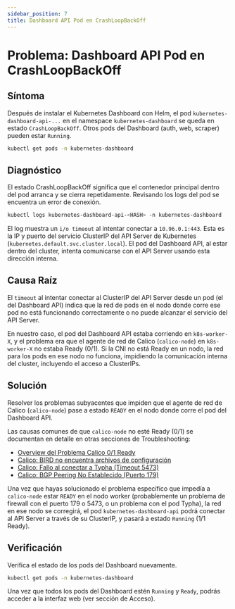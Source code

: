 ```yaml
---
sidebar_position: 7
title: Dashboard API Pod en CrashLoopBackOff
---
```


# Problema: Dashboard API Pod en CrashLoopBackOff

## Síntoma

Después de instalar el Kubernetes Dashboard con Helm, el pod `kubernetes-dashboard-api-...` en el namespace `kubernetes-dashboard` se queda en estado `CrashLoopBackOff`. Otros pods del Dashboard (auth, web, scraper) pueden estar `Running`.

```bash
kubectl get pods -n kubernetes-dashboard
```
## Diagnóstico
El estado CrashLoopBackOff significa que el contenedor principal dentro del pod arranca y se cierra repetidamente. Revisando los logs del pod se encuentra un error de conexión.
```bash
kubectl logs kubernetes-dashboard-api-<HASH> -n kubernetes-dashboard
```
El log muestra un `i/o timeout` al intentar conectar a `10.96.0.1:443`. Esta es la IP y puerto del servicio ClusterIP del API Server de Kubernetes (`kubernetes.default.svc.cluster.local`). El pod del Dashboard API, al estar dentro del cluster, intenta comunicarse con el API Server usando esta dirección interna.

## Causa Raíz
El `timeout` al intentar conectar al ClusterIP del API Server desde un pod (el del Dashboard API) indica que la red de pods en el nodo donde corre ese pod no está funcionando correctamente o no puede alcanzar el servicio del API Server.

En nuestro caso, el pod del Dashboard API estaba corriendo en `k8s-worker-X`, y el problema era que el agente de red de Calico (`calico-node`) en `k8s-worker-X` no estaba Ready (0/1). Si la CNI no está Ready en un nodo, la red para los pods en ese nodo no funciona, impidiendo la comunicación interna del cluster, incluyendo el acceso a ClusterIPs.

## Solución
Resolver los problemas subyacentes que impiden que el agente de red de Calico (`calico-node`) pase a estado `READY` en el nodo donde corre el pod del Dashboard API.

Las causas comunes de que `calico-node` no esté Ready (0/1) se documentan en detalle en otras secciones de Troubleshooting:
* [Overview del Problema Calico 0/1 Ready](/docs/kubernetes/troubleshooting/03-calico-node-notready-overview)
* [Calico: BIRD no encuentra archivos de configuración](/docs/kubernetes/troubleshooting/04-calico-missing-bird-config)
* [Calico: Fallo al conectar a Typha (Timeout 5473)](/docs/kubernetes/troubleshooting/05-calico-typha-timeout)
* [Calico: BGP Peering No Establecido (Puerto 179)](/docs/kubernetes/troubleshooting/06-calico-bgp-not-established)

Una vez que hayas solucionado el problema específico que impedía a `calico-node` estar `READY` en el nodo worker (probablemente un problema de firewall con el puerto 179 o 5473, o un problema con el pod Typha), la red en ese nodo se corregirá, el pod `kubernetes-dashboard-api` podrá conectar al API Server a través de su ClusterIP, y pasará a estado `Running` (1/1 Ready).

## Verificación

Verifica el estado de los pods del Dashboard nuevamente.

```bash
kubectl get pods -n kubernetes-dashboard
```
Una vez que todos los pods del Dashboard estén `Running` y `Ready`, podrás acceder a la interfaz web (ver sección de Acceso).